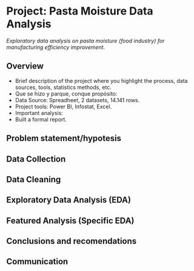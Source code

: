# Project: Pasta Moisture Data Analysis
*Exploratory data analysis on pasta moisture (food industry) for manufacturing efficiency improvement.*

## Overview
- Brief description of the project where you highlight the process, data sources, tools, statistics methods, etc.
- Que se hizo y parque, conque propósito: 
- Data Source: Spreadheet, 2 datasets, 14.141 rows.
- Project tools: Power BI, Infostat, Excel.
- Important analysis:
- Built a formal report.

## Problem statement/hypotesis

## Data Collection

## Data Cleaning

## Exploratory Data Analysis (EDA)

## Featured Analysis (Specific EDA)

## Conclusions and recomendations

## Communication
